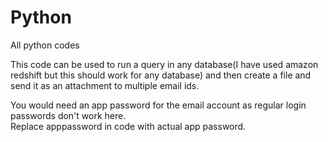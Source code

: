 # Python
All python codes

This code can be used to run a query in any database(I have used amazon redshift but this should work for any database) and then create a file and send it as an attachment to multiple email ids.

You would need an app password for the email account as regular login passwords don't work here.  
Replace apppassword in code with actual app password.
